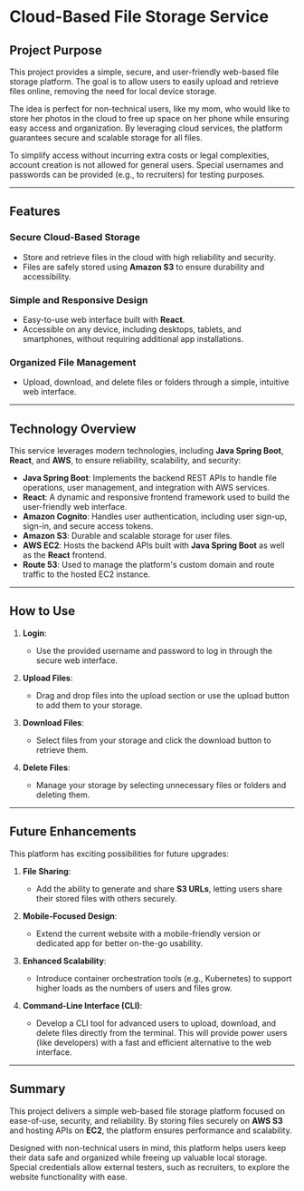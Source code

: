 # Cloud-Based File Storage Service

## Project Purpose

This project provides a simple, secure, and user-friendly web-based file storage platform. The goal is to allow users to easily upload and retrieve files online, removing the need for local device storage.

The idea is perfect for non-technical users, like my mom, who would like to store her photos in the cloud to free up space on her phone while ensuring easy access and organization. By leveraging cloud services, the platform guarantees secure and scalable storage for all files.

To simplify access without incurring extra costs or legal complexities, account creation is not allowed for general users. Special usernames and passwords can be provided (e.g., to recruiters) for testing purposes.

---

## Features

### Secure Cloud-Based Storage
- Store and retrieve files in the cloud with high reliability and security.
- Files are safely stored using **Amazon S3** to ensure durability and accessibility.

### Simple and Responsive Design
- Easy-to-use web interface built with **React**.
- Accessible on any device, including desktops, tablets, and smartphones, without requiring additional app installations.

### Organized File Management
- Upload, download, and delete files or folders through a simple, intuitive web interface.

---

## Technology Overview

This service leverages modern technologies, including **Java Spring Boot**, **React**, and **AWS**, to ensure reliability, scalability, and security:

- **Java Spring Boot**: Implements the backend REST APIs to handle file operations, user management, and integration with AWS services.
- **React**: A dynamic and responsive frontend framework used to build the user-friendly web interface.
- **Amazon Cognito**: Handles user authentication, including user sign-up, sign-in, and secure access tokens.
- **Amazon S3**: Durable and scalable storage for user files.
- **AWS EC2**: Hosts the backend APIs built with **Java Spring Boot** as well as the **React** frontend.
- **Route 53**: Used to manage the platform's custom domain and route traffic to the hosted EC2 instance.

---

## How to Use

1. **Login**:
   - Use the provided username and password to log in through the secure web interface.

2. **Upload Files**:
   - Drag and drop files into the upload section or use the upload button to add them to your storage.

3. **Download Files**:
   - Select files from your storage and click the download button to retrieve them.

4. **Delete Files**:
   - Manage your storage by selecting unnecessary files or folders and deleting them.

---

## Future Enhancements

This platform has exciting possibilities for future upgrades:

1. **File Sharing**:
   - Add the ability to generate and share **S3 URLs**, letting users share their stored files with others securely.

2. **Mobile-Focused Design**:
   - Extend the current website with a mobile-friendly version or dedicated app for better on-the-go usability.

3. **Enhanced Scalability**:
   - Introduce container orchestration tools (e.g., Kubernetes) to support higher loads as the numbers of users and files grow.

4. **Command-Line Interface (CLI)**:
   - Develop a CLI tool for advanced users to upload, download, and delete files directly from the terminal. This will provide power users (like developers) with a fast and efficient alternative to the web interface.
---

## Summary

This project delivers a simple web-based file storage platform focused on ease-of-use, security, and reliability. By storing files securely on **AWS S3** and hosting APIs on **EC2**, the platform ensures performance and scalability.

Designed with non-technical users in mind, this platform helps users keep their data safe and organized while freeing up valuable local storage. Special credentials allow external testers, such as recruiters, to explore the website functionality with ease.